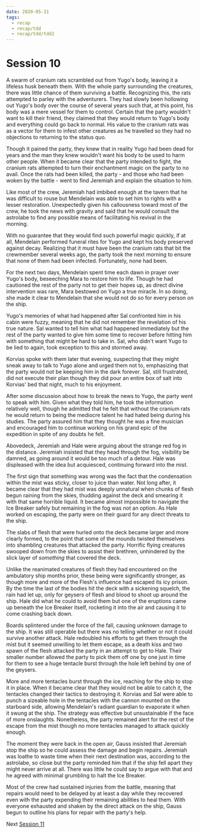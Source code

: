 ```yaml
---
date: 2020-05-31
tags:
  - recap
  - recap/tdd
  - recap/tdd/tdd2
---
```

# Session 10

A swarm of cranium rats scrambled out from Yugo's body, leaving it a lifeless husk beneath them. With the whole party surrounding the creatures, there was little chance of them surviving a battle. Recognizing this, the rats attempted to parley with the adventurers. They had slowly been hollowing out Yugo's body over the course of several years such that, at this point, his body was a mere vessel for them to control. Certain that the party wouldn't want to kill their friend, they claimed that they would return to Yugo's body and everything could go back to normal. His value to the cranium rats was as a vector for them to infest other creatures as he travelled so they had no objections to returning to the status quo.

Though it pained the party, they knew that in reality Yugo had been dead for years and the man they knew wouldn't want his body to be used to harm other people. When it became clear that the party intended to fight, the cranium rats attempted to turn their enchantment magic on the party to no avail. Once the rats had been killed, the party - and those who had been woken by the battle - went to find Jeremiah and explain the situation to him.

Like most of the crew, Jeremiah had imbibed enough at the tavern that he was difficult to rouse but Mendelain was able to set him to rights with a lesser restoration. Unexpectedly given his callousness toward most of the crew, he took the news with gravity and said that he would consult the astrolabe to find any possible means of facilitating his revival in the morning.

With no guarantee that they would find such powerful magic quickly, if at all, Mendelain performed funeral rites for Yugo and kept his body preserved against decay. Realizing that it must have been the cranium rats that bit the crewmember several weeks ago, the party took the next morning to ensure that none of them had been infected. Fortunately, none had been.

For the next two days, Mendelain spent time each dawn in prayer over Yugo's body, beseeching Mara to restore him to life. Though he had cautioned the rest of the party not to get their hopes up, as direct divine intervention was rare, Mara bestowed on Yugo a true miracle. In so doing, she made it clear to Mendelain that she would not do so for every person on the ship.

Yugo's memories of what had happened after Sal confronted him in his cabin were fuzzy, meaning that he did not remember the revelation of his true nature. Sal wanted to tell him what had happened immediately but the rest of the party wanted to give him some time to recover before hitting him with something that might be hard to take in. Sal, who didn't want Yugo to be lied to again, took exception to this and stormed away.

Korvias spoke with them later that evening, suspecting that they might sneak away to talk to Yugo alone and urged them not to, emphasizing that the party would not be keeping him in the dark forever. Sal, still frustrated, did not execute their plan though they did pour an entire box of salt into Korvias' bed that night, much to his enjoyment.

After some discussion about how to break the news to Yugo, the party went to speak with him. Given what they told him, he took the information relatively well, though he admitted that he felt that without the cranium rats he would return to being the mediocre talent he had hated being during his studies. The party assured him that they thought he was a fine musician and encouraged him to continue working on his grand epic of the expedition in spite of any doubts he felt.

Abovedeck, Jeremiah and Hale were arguing about the strange red fog in the distance. Jeremiah insisted that they head through the fog, visibility be damned, as going around it would be too much of a detour. Hale was displeased with the idea but acquiesced, continuing forward into the mist.

The first sign that something was wrong was the fact that the condensation within the mist was sticky, closer to juice than water. Not long after, it became clear that they had mist was deeply unnatural when chunks of flesh begun raining from the skies, thudding against the deck and smearing it with that same horrible liquid. It became almost impossible to navigate the Ice Breaker safely but remaining in the fog was not an option. As Hale worked on escaping, the party were on their guard for any direct threats to the ship.

The slabs of flesh that were hurled onto the deck became larger and more clearly formed, to the point that some of the mounds twisted themselves into shambling creatures that attacked the party. Horrific flying creatures swooped down from the skies to assist their brethren, unhindered by the slick layer of *something* that covered the deck.

Unlike the reanimated creatures of flesh they had encountered on the ambulatory ship months prior, these being were significantly stronger, as though more and more of the Flesh's influence had escaped its icy prison. By the time the last of the bodies hit the deck with a sickening squelch, the rain had let up, only for geysers of flesh and blood to shoot up around the ship. Hale did what he could to avoid them but one of the eruptions came up beneath the Ice Breaker itself, rocketing it into the air and causing it to come crashing back down.

Boards splintered under the force of the fall, causing unknown damage to the ship. It was still operable but there was no telling whether or not it could survive another attack. Hale redoubled his efforts to get them through the mist but it seemed unwilling to let them escape, as a death kiss and two spawn of the flesh attacked the party in an attempt to get to Hale. Their smaller number allowed the party to pick them off one by one just in time for them to see a huge tentacle burst through the hole left behind by one of the geysers.

More and more tentacles burst through the ice, reaching for the ship to stop it in place. When it became clear that they would not be able to catch it, the tentacles changed their tactics to destroying it. Korvias and Sal were able to punch a sizeable hole in the tentacles with the cannon mounted on the starboard side, allowing Mendelain's radiant guardian to evaporate it when it swung at the ship. The strategy was effective but unsustainable if the face of more onslaughts. Nonetheless, the party remained alert for the rest of the escape from the mist though no more tentacles managed to attack quickly enough.

The moment they were back in the open air, Gauss insisted that Jeremiah stop the ship so he could assess the damage and begin repairs. Jeremiah was loathe to waste time when their next destination was, according to the astrolabe, so close but the party reminded him that if the ship fell apart they might never arrive at all. There was little he could say to argue with that and he agreed with minimal grumbling to halt the Ice Breaker.

Most of the crew had sustained injuries from the battle, meaning that repairs would need to be delayed by at least a day while they recovered even with the party expending their remaining abilities to heal them. With everyone exhausted and shaken by the direct attack on the ship, Gauss begun to outline his plans for repair with the party's help.

Next
[Session 11](Recaps/Auril%20Adventures/Campaign%202%20-%20A%20Frigid%20Expedition/Session%2011.md)